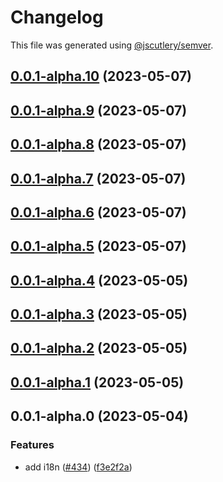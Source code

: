 # Changelog

This file was generated using [@jscutlery/semver](https://github.com/jscutlery/semver).

## [0.0.1-alpha.10](https://github.com/GetStream/stream-video-js/compare/@stream-io/i18n-0.0.1-alpha.9...@stream-io/i18n-0.0.1-alpha.10) (2023-05-07)



## [0.0.1-alpha.9](https://github.com/GetStream/stream-video-js/compare/@stream-io/i18n-0.0.1-alpha.8...@stream-io/i18n-0.0.1-alpha.9) (2023-05-07)



## [0.0.1-alpha.8](https://github.com/GetStream/stream-video-js/compare/@stream-io/i18n-0.0.1-alpha.7...@stream-io/i18n-0.0.1-alpha.8) (2023-05-07)



## [0.0.1-alpha.7](https://github.com/GetStream/stream-video-js/compare/@stream-io/i18n-0.0.1-alpha.6...@stream-io/i18n-0.0.1-alpha.7) (2023-05-07)



## [0.0.1-alpha.6](https://github.com/GetStream/stream-video-js/compare/@stream-io/i18n-0.0.1-alpha.5...@stream-io/i18n-0.0.1-alpha.6) (2023-05-07)



## [0.0.1-alpha.5](https://github.com/GetStream/stream-video-js/compare/@stream-io/i18n-0.0.1-alpha.4...@stream-io/i18n-0.0.1-alpha.5) (2023-05-07)



## [0.0.1-alpha.4](https://github.com/GetStream/stream-video-js/compare/@stream-io/i18n-0.0.1-alpha.3...@stream-io/i18n-0.0.1-alpha.4) (2023-05-05)



## [0.0.1-alpha.3](https://github.com/GetStream/stream-video-js/compare/@stream-io/i18n-0.0.1-alpha.2...@stream-io/i18n-0.0.1-alpha.3) (2023-05-05)



## [0.0.1-alpha.2](https://github.com/GetStream/stream-video-js/compare/@stream-io/i18n-0.0.1-alpha.1...@stream-io/i18n-0.0.1-alpha.2) (2023-05-05)



## [0.0.1-alpha.1](https://github.com/GetStream/stream-video-js/compare/@stream-io/i18n-0.0.1-alpha.0...@stream-io/i18n-0.0.1-alpha.1) (2023-05-05)



## 0.0.1-alpha.0 (2023-05-04)


### Features

* add i18n ([#434](https://github.com/GetStream/stream-video-js/issues/434)) ([f3e2f2a](https://github.com/GetStream/stream-video-js/commit/f3e2f2a7d591287d88ac99728b480127401fa50b))
